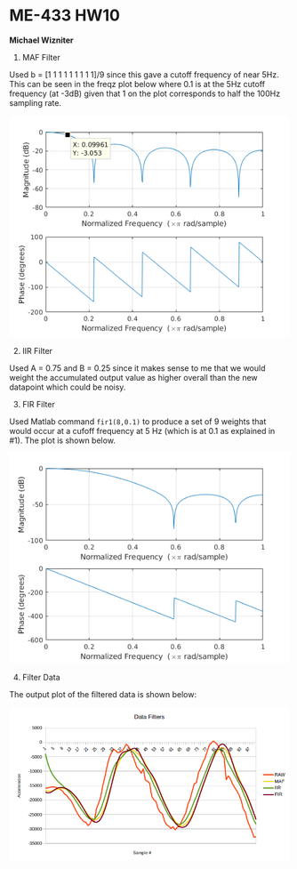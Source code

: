 # ME-433 HW10
**Michael Wizniter**

1. MAF Filter

Used b = [1 1 1 1 1 1 1 1 1]/9 since this gave a cutoff frequency of near 5Hz.
This can be seen in the freqz plot below where 0.1 is at the 5Hz cutoff frequency
(at -3dB) given that 1 on the plot corresponds to half the 100Hz sampling rate.

![maf.png](imgs/maf.png)

2. IIR Filter

Used A = 0.75 and B = 0.25 since it makes sense to me that we would weight the accumulated
output value as higher overall than the new datapoint which could be noisy.

3. FIR Filter

Used Matlab command `fir1(8,0.1)` to produce a set of 9 weights that would occur
at a cufoff frequency at 5 Hz (which is at 0.1 as explained in #1). The plot is shown below.

![fir.png](imgs/fir.png)

4. Filter Data

The output plot of the filtered data is shown below:

![data.png](imgs/data.png)
